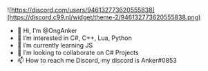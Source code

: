 
![https://discord.com/users/946132773620555838](https://discord.c99.nl/widget/theme-2/946132773620555838.png)

- 👋 Hi, I’m @OngAnker
- 👀 I’m interested in C#, C++, Lua, Python
- 🌱 I’m currently learning JS
- 💞️ I’m looking to collaborate on C# Projects
- 📫 How to reach me Discord, my discord is Anker#0853
